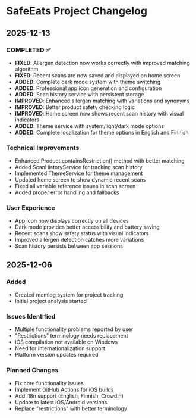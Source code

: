 # SafeEats Project Changelog

## 2025-12-13
### COMPLETED ✅
- **FIXED**: Allergen detection now works correctly with improved matching algorithm
- **FIXED**: Recent scans are now saved and displayed on home screen
- **ADDED**: Complete dark mode system with theme switching
- **ADDED**: Professional app icon generation and configuration
- **ADDED**: Scan history service with persistent storage
- **IMPROVED**: Enhanced allergen matching with variations and synonyms
- **IMPROVED**: Better product safety checking logic
- **IMPROVED**: Home screen now shows recent scan history with visual indicators
- **ADDED**: Theme service with system/light/dark mode options
- **ADDED**: Complete localization for theme options in English and Finnish

### Technical Improvements
- Enhanced Product.containsRestriction() method with better matching
- Added ScanHistoryService for tracking scan history
- Implemented ThemeService for theme management
- Updated home screen to show dynamic recent scans
- Fixed all variable reference issues in scan screen
- Added proper error handling and fallbacks

### User Experience
- App icon now displays correctly on all devices
- Dark mode provides better accessibility and battery saving
- Recent scans show safety status with visual indicators
- Improved allergen detection catches more variations
- Scan history persists between app sessions

## 2025-12-06
### Added
- Created memlog system for project tracking
- Initial project analysis started

### Issues Identified
- Multiple functionality problems reported by user
- "Restrictions" terminology needs replacement
- iOS compilation not available on Windows
- Need for internationalization support
- Platform version updates required

### Planned Changes
- Fix core functionality issues
- Implement GitHub Actions for iOS builds
- Add i18n support (English, Finnish, Crowdin)
- Update to latest iOS/Android versions
- Replace "restrictions" with better terminology
